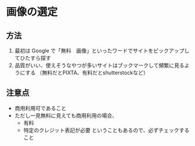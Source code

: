 画像の選定
=====
方法
-----
1. 最初は Google で「無料　画像」といったワードでサイトをピックアップしてひたすら探す
2. 品質がいい、使えそうなやつが多いサイトはブックマークして頻繁に見るようにする
（無料だとPIXTA、有料だとshutterstockなど）

注意点
-----
- 商用利用可であること
- ただし一見無料に見えても商用利用の場合、
  - 有料
  - 特定のクレジット表記が必要
  ということもあるので、必ずチェックすること
